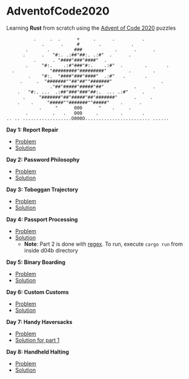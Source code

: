 # AdventofCode2020
Learning **Rust** from scratch using the [Advent of Code 2020](https://adventofcode.com/2020) puzzles

	
              .     .  .      +     .      .          .
                 .      .     #       .           .
           .       .         ###            .      .      .
          .      .   "#:. .:##"##:. .:#"  .      .
              .      . "####"###"####"  .
           .     "#:.    .:#"###"#:.    .:#"  .        .       .
      .             "#########"#########"        .        .
            .    "#:.  "####"###"####"  .:#"   .       .
         .     .  "#######""##"##""#######"                  .
                    ."##"#####"#####"##"           .      .
        .   "#:. ...  .:##"###"###"##:.  ... .:#"     .
          .     "#######"##"#####"##"#######"      .     .
        .    .     "#####""#######""#####"    .      .
                .     "      000      "    .     .
           .         .   .   000     .        .       .
    .. .. ..................O000O........................ ......

**Day 1: Report Repair**
- [Problem](https://adventofcode.com/2020/day/1)
- [Solution](https://github.com/MichelleJiam/AdventofCode2020/tree/master/D01)

**Day 2: Password Philosophy**
- [Problem](https://adventofcode.com/2020/day/2)
- [Solution](https://github.com/MichelleJiam/AdventofCode2020/tree/master/D02)

**Day 3: Toboggan Trajectory**
- [Problem](https://adventofcode.com/2020/day/3)
- [Solution](https://github.com/MichelleJiam/AdventofCode2020/tree/master/D03)

**Day 4: Passport Processing**
- [Problem](https://adventofcode.com/2020/day/4)
- [Solution](https://github.com/MichelleJiam/AdventofCode2020/tree/master/D04)
	- **Note**: Part 2 is done with [regex](https://docs.rs/regex/1.4.2/regex/). 
	To run, execute ```cargo run``` from inside d04b directory

**Day 5: Binary Boarding**
- [Problem](https://adventofcode.com/2020/day/5)
- [Solution](https://github.com/MichelleJiam/AdventofCode2020/tree/master/D05)

**Day 6: Custom Customs**
- [Problem](https://adventofcode.com/2020/day/6)
- [Solution](https://github.com/MichelleJiam/AdventofCode2020/tree/master/D06)

**Day 7: Handy Haversacks**
- [Problem](https://adventofcode.com/2020/day/7)
- [Solution for part 1](https://github.com/MichelleJiam/AdventofCode2020/tree/master/D07)

**Day 8: Handheld Halting**
- [Problem](https://adventofcode.com/2020/day/8)
- [Solution](https://github.com/MichelleJiam/AdventofCode2020/tree/master/D08)
